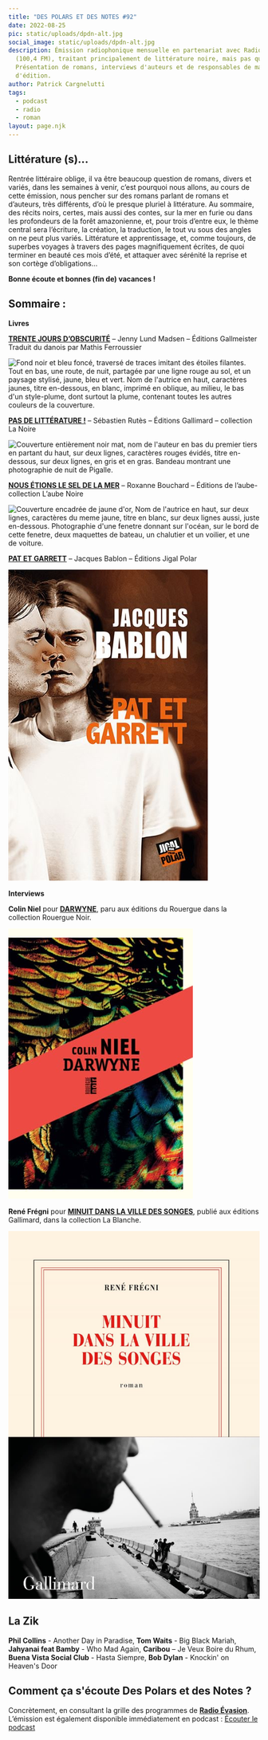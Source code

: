 ```yaml
---
title: "DES POLARS ET DES NOTES #92"
date: 2022-08-25
pic: static/uploads/dpdn-alt.jpg
social_image: static/uploads/dpdn-alt.jpg
description: Émission radiophonique mensuelle en partenariat avec Radio Évasion
  (100,4 FM), traitant principalement de littérature noire, mais pas que...
  Présentation de romans, interviews d'auteurs et de responsables de maisons
  d'édition.
author: Patrick Cargnelutti
tags:
  - podcast
  - radio
  - roman
layout: page.njk
---
```

## Littérature (s)...

Rentrée littéraire oblige, il va être beaucoup question de romans, divers et variés, dans les semaines à venir, c’est pourquoi nous allons, au cours de cette émission, nous pencher sur des romans parlant de romans et d’auteurs, très différents, d’où le presque pluriel à littérature. Au sommaire, des récits noirs, certes, mais aussi des contes, sur la mer en furie ou dans les profondeurs de la forêt amazonienne, et, pour trois d’entre eux, le thème central sera l’écriture, la création, la traduction, le tout vu sous des angles on ne peut plus variés. Littérature et apprentissage, et, comme toujours, de superbes voyages à travers des pages magnifiquement écrites, de quoi terminer en beauté ces mois d’été, et attaquer avec sérénité la reprise et son cortège d’obligations...

**Bonne écoute et bonnes (fin de) vacances !**

## Sommaire :

**Livres**

**[TRENTE JOURS D’OBSCURITÉ](https://gallmeister.fr/livres/520/lund-madsen-jenny-trente-jours-d-obscurite)** – Jenny Lund Madsen – Éditions Gallmeister 
Traduit du danois par Mathis Ferroussier

![Fond noir et bleu foncé, traversé de traces imitant des étoiles filantes. Tout en bas, une route, de nuit, partagée par une ligne rouge au sol, et un paysage stylisé, jaune, bleu et vert. Nom de l'autrice en haut, caractères jaunes, titre en-dessous, en blanc, imprimé en oblique, au milieu, le bas d'un style-plume, dont surtout la plume, contenant toutes les autres couleurs de la couverture.  ](static/uploads/trente-jours-d-obscurité.jpeg "Trente jours d'obscurité")

**[PAS DE LITTÉRATURE !](https://www.gallimard.fr/Catalogue/GALLIMARD/La-Noire/Pas-de-litterature)** – Sébastien Rutès – Éditions Gallimard – collection La Noire

![Couverture entièrement noir mat, nom de l'auteur en bas du premier tiers en partant du haut, sur deux lignes, caractères rouges évidés, titre en-dessous, sur deux lignes, en gris et en gras. Bandeau montrant une photographie de nuit de Pigalle.](static/uploads/pas-de-littérature-.jpg "Pas de littérature !")

**[NOUS ÉTIONS LE SEL DE LA MER](https://editionsdelaube.fr/catalogue_de_livres/nous-etions-le-sel-de-la-mer/)** – Roxanne Bouchard – Éditions de l’aube- collection L’aube Noire

![Couverture encadrée de jaune d'or, Nom de l'autrice en haut, sur deux lignes, caractères du meme jaune, titre en blanc, sur deux lignes aussi, juste en-dessous. Photographie d'une fenetre donnant sur l'océan, sur le bord de cette fenetre, deux maquettes de bateau, un chalutier et un voilier, et une de voiture. ](static/uploads/nous-étions-le-sel-de-la-mer.jpeg "Nous étions le sel de la mer")

**[PAT ET GARRETT](http://polar.jigal.com/?page=liens&p=287)** – Jacques Bablon – Éditions Jigal Polar

![Fond marron, nom de l'auteur en caractères gras blancs, sur deux lignes, en haut à droite, le titre en orange/rouge en-dessous, sur deux lignes, photographies d'un homme de face et de profil qui se superposent en partie. ](static/uploads/pat-et-garrett.jpeg "Pat et Garrett")

**Interviews**

**Colin Niel** pour **[DARWYNE](https://www.lerouergue.com/catalogue/darwyne)**, paru aux éditions du Rouergue dans la collection Rouergue Noir.

![Fond de la couverture ocellé, riche en couleurs irisées. Un bandeau imprimé en rouge en oblique et en travers, contenant en caractères noirs, le nom de l'auteur et le titre.](static/uploads/darwyne.jpeg "Darwyne")

**René Frégni** pour **[MINUIT DANS LA VILLE DES SONGES](https://www.gallimard.fr/Catalogue/GALLIMARD/Blanche/Minuit-dans-la-ville-des-songes)**, publié aux éditions Gallimard, dans la collection La Blanche.

![Couverture écrue, traditionnelle Gallimard, avec un liseré noire formant un premier cadre, puis un double liseré rouge en formant un second. Nom de l'auteur en haut du cadre, en petits caractères noirs, en-dessous, sur trois lignes, le titre en rouge. Bandeau présentant une photographie d'un quai au bord de la mer, au premier plan, la moitié inférieure du visage d'un homme, une cigarette aux lèvres.](static/uploads/minuit-dans-la-ville-des-songes.jpg "Minuit dans la ville des songes")

## La Zik

**Phil Collins** - Another Day in Paradise, **Tom Waits** - Big Black Mariah, **Jahyanai feat Bamby** - Who Mad Again, **Caribou** – Je Veux Boire du Rhum, **Buena Vista Social Club** - Hasta Siempre, **Bob Dylan** - Knockin' on Heaven's Door

## Comment ça s'écoute Des Polars et des Notes ?

Concrètement, en consultant la grille des programmes de **[Radio Évasion](https://www.radioevasion.net/)**. L’émission est également disponible immédiatement en podcast :
[Écouter le podcast](https://www.radioevasion.net/2022/08/25/des-polars-et-des-notes-92/)